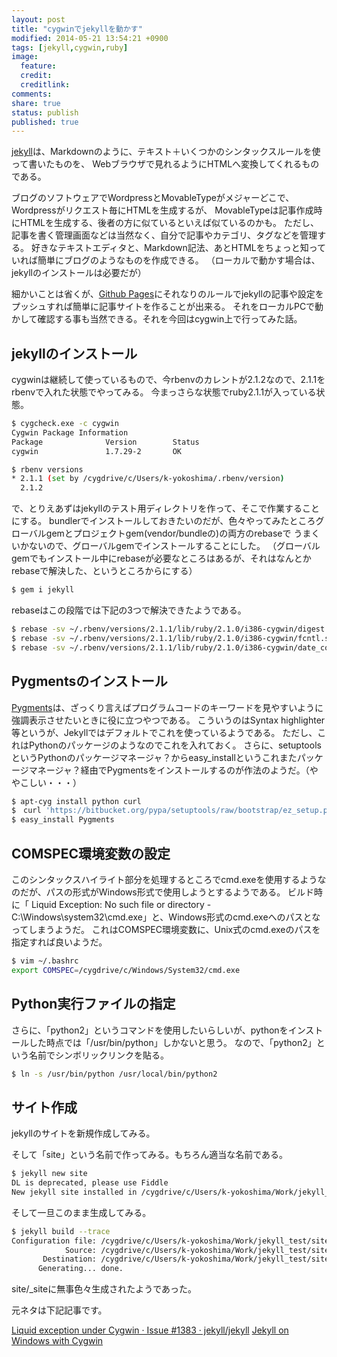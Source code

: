 ```yaml
---
layout: post
title: "cygwinでjekyllを動かす"
modified: 2014-05-21 13:54:21 +0900
tags: [jekyll,cygwin,ruby]
image:
  feature: 
  credit: 
  creditlink: 
comments: 
share: true
status: publish
published: true
---
```

[jekyll](http://jekyllrb.com/)は、Markdownのように、テキスト＋いくつかのシンタックスルールを使って書いたものを、
Webブラウザで見れるようにHTMLへ変換してくれるものである。

ブログのソフトウェアでWordpressとMovableTypeがメジャーどこで、Wordpressがリクエスト毎にHTMLを生成するが、
MovableTypeは記事作成時にHTMLを生成する、後者の方に似ているといえば似ているのかも。
ただし、記事を書く管理画面などは当然なく、自分で記事やカテゴリ、タグなどを管理する。
好きなテキストエディタと、Markdown記法、あとHTMLをちょっと知っていれば簡単にブログのようなものを作成できる。
（ローカルで動かす場合は、jekyllのインストールは必要だが）

細かいことは省くが、[Github Pages](https://pages.github.com)にそれなりのルールでjekyllの記事や設定をプッシュすれば簡単に記事サイトを作ることが出来る。
それをローカルPCで動かして確認する事も当然できる。それを今回はcygwin上で行ってみた話。

## jekyllのインストール

cygwinは継続して使っているもので、今rbenvのカレントが2.1.2なので、2.1.1をrbenvで入れた状態でやってみる。
今まっさらな状態でruby2.1.1が入っている状態。

~~~ bash
$ cygcheck.exe -c cygwin
Cygwin Package Information
Package              Version        Status
cygwin               1.7.29-2       OK

$ rbenv versions
* 2.1.1 (set by /cygdrive/c/Users/k-yokoshima/.rbenv/version)
  2.1.2
~~~

で、とりえあずはjekyllのテスト用ディレクトリを作って、そこで作業することにする。
bundlerでインストールしておきたいのだが、色々やってみたところグローバルgemとプロジェクトgem(vendor/bundleの)の両方のrebaseで
うまくいかないので、グローバルgemでインストールすることにした。
（グローバルgemでもインストール中にrebaseが必要なところはあるが、それはなんとかrebaseで解決した、というところからにする）

~~~ bash
$ gem i jekyll
~~~

rebaseはこの段階では下記の3つで解決できたようである。

~~~ bash
$ rebase -sv ~/.rbenv/versions/2.1.1/lib/ruby/2.1.0/i386-cygwin/digest.so
$ rebase -sv ~/.rbenv/versions/2.1.1/lib/ruby/2.1.0/i386-cygwin/fcntl.so
$ rebase -sv ~/.rbenv/versions/2.1.1/lib/ruby/2.1.0/i386-cygwin/date_core.so
~~~

## Pygmentsのインストール
[Pygments](http://pygments.org/)は、ざっくり言えばプログラムコードのキーワードを見やすいように強調表示させたいときに役に立つやつである。
こういうのはSyntax highlighter等というが、Jekyllではデフォルトでこれを使っているようである。
ただし、これはPythonのパッケージのようなのでこれを入れておく。
さらに、setuptoolsというPythonのパッケージマネージャ？からeasy_installというこれまたパッケージマネージャ？経由でPygmentsをインストールするのが作法のようだ。（ややこしい・・・）

~~~ bash
$ apt-cyg install python curl
$　curl 'https://bitbucket.org/pypa/setuptools/raw/bootstrap/ez_setup.py' | python
$ easy_install Pygments
~~~

## COMSPEC環境変数の設定
このシンタックスハイライト部分を処理するところでcmd.exeを使用するようなのだが、パスの形式がWindows形式で使用しようとするようである。
ビルド時に「 Liquid Exception: No such file or directory - C:\Windows\system32\cmd.exe」と、Windows形式のcmd.exeへのパスとなってしまうようだ。
これはCOMSPEC環境変数に、Unix式のcmd.exeのパスを指定すれば良いようだ。

~~~ bash
$ vim ~/.bashrc
export COMSPEC=/cygdrive/c/Windows/System32/cmd.exe
~~~

## Python実行ファイルの指定

さらに、「python2」というコマンドを使用したいらしいが、pythonをインストールした時点では「/usr/bin/python」しかないと思う。
なので、「python2」という名前でシンボリックリンクを貼る。

~~~ bash
$ ln -s /usr/bin/python /usr/local/bin/python2
~~~

## サイト作成
jekyllのサイトを新規作成してみる。

そして「site」という名前で作ってみる。もちろん適当な名前である。

~~~ bash
$ jekyll new site
DL is deprecated, please use Fiddle
New jekyll site installed in /cygdrive/c/Users/k-yokoshima/Work/jekyll_test/site.
~~~

そして一旦このまま生成してみる。
~~~ bash
$ jekyll build --trace
Configuration file: /cygdrive/c/Users/k-yokoshima/Work/jekyll_test/site/_config.yml
            Source: /cygdrive/c/Users/k-yokoshima/Work/jekyll_test/site
       Destination: /cygdrive/c/Users/k-yokoshima/Work/jekyll_test/site/_site
      Generating... done.
~~~

site/_siteに無事色々生成されたようであった。


元ネタは下記記事です。

[Liquid exception under Cygwin · Issue #1383 · jekyll/jekyll](https://github.com/jekyll/jekyll/issues/1383)
[Jekyll on Windows with Cygwin](http://nathanielstory.com/2013/12/28/jekyll-on-windows-with-cygwin.html)
